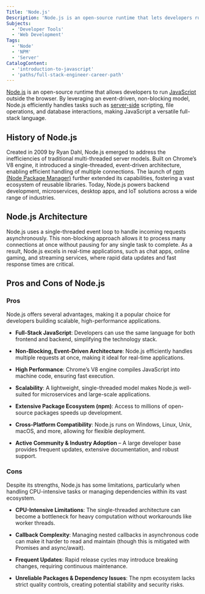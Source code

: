 ```yaml
---
Title: 'Node.js'
Description: 'Node.js is an open-source runtime that lets developers run JavaScript outside the browser, enabling server-side development.'
Subjects:
  - 'Developer Tools'
  - 'Web Development'
Tags:
  - 'Node'
  - 'NPM'
  - 'Server'
CatalogContent:
  - 'introduction-to-javascript'
  - 'paths/full-stack-engineer-career-path'
---
```


[Node.js](https://nodejs.org/en) is an open-source runtime that allows developers to run [JavaScript](https://www.codecademy.com/resources/docs/javascript) outside the browser. By leveraging an event-driven, non-blocking model, Node.js efficiently handles tasks such as [server-side](https://www.codecademy.com/resources/docs/general/server-side-rendering) scripting, file operations, and database interactions, making JavaScript a versatile full-stack language.

## History of Node.js

Created in 2009 by Ryan Dahl, Node.js emerged to address the inefficiencies of traditional multi-threaded server models. Built on Chrome’s V8 engine, it introduced a single-threaded, event-driven architecture, enabling efficient handling of multiple connections. The launch of [npm (Node Package Manager)](<(https://www.codecademy.com/resources/docs/javascript/npm)>) further extended its capabilities, fostering a vast ecosystem of reusable libraries. Today, Node.js powers backend development, microservices, desktop apps, and IoT solutions across a wide range of industries.

## Node.js Architecture

Node.js uses a single-threaded event loop to handle incoming requests asynchronously. This non-blocking approach allows it to process many connections at once without pausing for any single task to complete. As a result, Node.js excels in real-time applications, such as chat apps, online gaming, and streaming services, where rapid data updates and fast response times are critical.

## Pros and Cons of Node.js

### Pros

Node.js offers several advantages, making it a popular choice for developers building scalable, high-performance applications.

- **Full-Stack JavaScript**: Developers can use the same language for both frontend and backend, simplifying the technology stack.

- **Non-Blocking, Event-Driven Architecture**: Node.js efficiently handles multiple requests at once, making it ideal for real-time applications.

- **High Performance**: Chrome’s V8 engine compiles JavaScript into machine code, ensuring fast execution.

- **Scalability**: A lightweight, single-threaded model makes Node.js well-suited for microservices and large-scale applications.

- **Extensive Package Ecosystem (npm)**: Access to millions of open-source packages speeds up development.

- **Cross-Platform Compatibility**: Node.js runs on Windows, Linux, Unix, macOS, and more, allowing for flexible deployment.

- **Active Community & Industry Adoption** – A large developer base provides frequent updates, extensive documentation, and robust support.

### Cons

Despite its strengths, Node.js has some limitations, particularly when handling CPU-intensive tasks or managing dependencies within its vast ecosystem.

- **CPU-Intensive Limitations**: The single-threaded architecture can become a bottleneck for heavy computation without workarounds like worker threads.

- **Callback Complexity**: Managing nested callbacks in asynchronous code can make it harder to read and maintain (though this is mitigated with Promises and async/await).

- **Frequent Updates**: Rapid release cycles may introduce breaking changes, requiring continuous maintenance.

- **Unreliable Packages & Dependency Issues**: The npm ecosystem lacks strict quality controls, creating potential stability and security risks.
